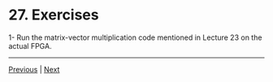 # 27. Exercises

1- Run the matrix-vector multiplication code mentioned in Lecture 23 on the actual FPGA.

---

[Previous](./26_Actual-FPGA-Hardware.md) | [Next](./28_Introduction.md)